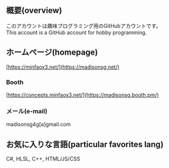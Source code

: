 ## 概要(overview)
このアカウントは趣味プログラミング用のGitHubアカウントです。  
This account is a GitHub account for hobby programming.

## ホームページ(homepage)
[https://minfaox3.net/](https://madisonsg.net/)

### Booth
[https://concepts.minfaox3.net/](https://madisonsg.booth.pm/)

### メール(e-mail)
madisonsg4g[a]gmail.com

## お気に入りな言語(particular favorites lang)
C#, HLSL, C++, HTML/JS/CSS
